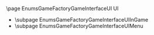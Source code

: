 \page EnumsGameFactoryGameInterfaceUI UI
- \subpage EnumsGameFactoryGameInterfaceUIInGame
- \subpage EnumsGameFactoryGameInterfaceUIMenu
